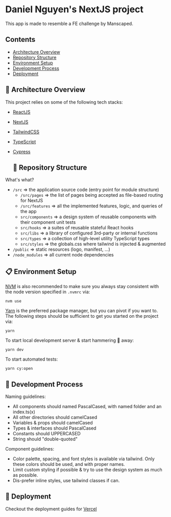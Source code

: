 # Daniel Nguyen's NextJS project

This app is made to resemble a FE challenge by Manscaped.

## Contents

- [Architecture Overview](#-Architecture-Overview)
- [Repository Structure](#-Repository-Structure)
- [Environment Setup](#-Environment-Setup)
- [Development Process](#-Development-Process)
- [Deployment](#-Deployment)

## 🍔 Architecture Overview

This project relies on some of the following tech stacks:

- [ReactJS](https://reactjs.org/)
- [NextJS](https://nextjs.org/)
- [TailwindCSS](https://tailwindcss.com)
- [TypeScript](https://www.typescriptlang.org/)
- [Cypress](https://www.cypress.io/)

  ## 🎉 Repository Structure

What's what?

- `/src` => the application source code (entry point for module structure)
    - `/src/pages` => the list of pages being accepted as file-based routing for NextJS
    - `/src/features` => all the implemented features, logic, and queries of the app
    - `src/components` => a design system of reusable components with their component unit tests
    - `src/hooks` => a suites of reusable stateful React hooks
    - `src/libs` => a library of configured 3rd-party or internal functions
    - `src/types` => a collection of high-level utility TypeScript types
    - `src/styles` => the globals.css where tailwind is injected & augmented
- `/public` => static resources (logo, manifest, ...)
- `/node_modules` => all current node dependencies


## 📋 Environment Setup

[NVM](https://github.com/nvm-sh/nvm) is also recommended to make sure you always stay consistent with the node version specified in `.nvmrc` via:
```
nvm use
```


[Yarn](https://yarnpkg.com/) is the preferred package manager, but you can pivot if you want to.
The following steps should be sufficient to get you started on the project via:
```
yarn
```

To start local development server & start hammering 🔨 away:
```
yarn dev
```

To start automated tests:
```
yarn cy:open
```

## 🚀 Development Process

Naming guidelines:
- All components should named PascalCased, with named folder and an index.ts(x)
- All other directories should camelCased
- Variables & props should camelCased
- Types & interfaces should PascalCased
- Constants should UPPERCASED
- String should "double-quoted"

Component guidelines:
- Color palette, spacing, and font styles is available via tailwind. Only these colors should be used, and with proper names.
- Limit custom styling if possible & try to use the design system as much as possible.
- Dis-prefer inline styles, use tailwind classes if can.


## 🚀 Deployment

Checkout the deployment guides for [Vercel](https://vercel.com/docs/concepts/deployments/overview)
